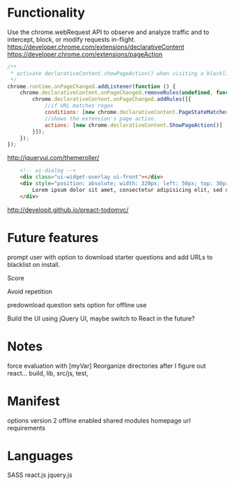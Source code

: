 # Functionality
Use the chrome.webRequest API to observe and analyze traffic and to intercept, block, or modify requests in-flight. 
https://developer.chrome.com/extensions/declarativeContent
https://developer.chrome.com/extensions/pageAction


```javascript
/**
 * activate declarativeContent.showPageAction() when visiting a blacklisted site.
 */
chrome.runtime.onPageChanged.addListener(function () {
	chrome.declarativeContent.onPageChanged.removeRules(undefined, function () {
		chrome.declarativeContent.onPageChanged.addRules([{
			//if URL matches regex
			conditions: [new chrome.declarativeContent.PageStateMatcher({ pageUrl: { urlMatches: blacklistRegex } })],
			//shows the extension's page action.
			actions: [new chrome.declarativeContent.ShowPageAction()]
		}]);
	});
});
```

http://jqueryui.com/themeroller/
```HTML
	<!-- ui-dialog -->
	<div class="ui-widget-overlay ui-front"></div>
	<div style="position: absolute; width: 320px; left: 50px; top: 30px; padding: 1.2em" class="ui-widget ui-front ui-widget-content ui-corner-all ui-widget-shadow">
		Lorem ipsum dolor sit amet, consectetur adipisicing elit, sed do eiusmod tempor incididunt ut labore et dolore magna aliqua. Ut enim ad minim veniam, quis nostrud exercitation ullamco laboris nisi ut aliquip ex ea commodo consequat.
	</div>
```

http://developit.github.io/preact-todomvc/


# Future features

prompt user with option to download starter questions and add URLs to blacklist on install.

Score

Avoid repetition 

predownload question sets option for offline use 

Build the UI using jQuery UI, maybe switch to React in the future?
# Notes
force evaluation with [myVar]
Reorganize directories after I figure out react...
build, lib, src/js, test, 

# Manifest 

options version 2 
offline enabled 
shared modules 
homepage url 
requirements 

# Languages 
SASS
react.js
jquery.js 
